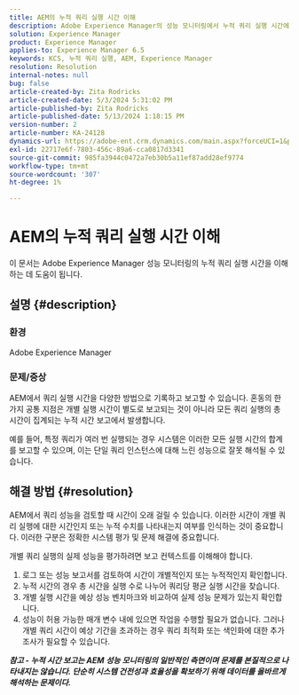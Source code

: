 ```yaml
---
title: AEM의 누적 쿼리 실행 시간 이해
description: Adobe Experience Manager의 성능 모니터링에서 누적 쿼리 실행 시간에 대해 알아봅니다.
solution: Experience Manager
product: Experience Manager
applies-to: Experience Manager 6.5
keywords: KCS, 누적 쿼리 실행, AEM, Experience Manager
resolution: Resolution
internal-notes: null
bug: false
article-created-by: Zita Rodricks
article-created-date: 5/3/2024 5:31:02 PM
article-published-by: Zita Rodricks
article-published-date: 5/13/2024 1:18:15 PM
version-number: 2
article-number: KA-24128
dynamics-url: https://adobe-ent.crm.dynamics.com/main.aspx?forceUCI=1&pagetype=entityrecord&etn=knowledgearticle&id=afe803e6-7209-ef11-9f8a-6045bd026dc7
exl-id: 22717e6f-7803-456c-89a6-cca0817d3341
source-git-commit: 985fa3944c0472a7eb30b5a11ef87add28ef9774
workflow-type: tm+mt
source-wordcount: '307'
ht-degree: 1%

---
```


# AEM의 누적 쿼리 실행 시간 이해


이 문서는 Adobe Experience Manager 성능 모니터링의 누적 쿼리 실행 시간을 이해하는 데 도움이 됩니다.

## 설명 {#description}


### 환경

Adobe Experience Manager



### 문제/증상

AEM에서 쿼리 실행 시간을 다양한 방법으로 기록하고 보고할 수 있습니다. 혼동의 한 가지 공통 지점은 개별 실행 시간이 별도로 보고되는 것이 아니라 모든 쿼리 실행의 총 시간이 집계되는 누적 시간 보고에서 발생합니다.

예를 들어, 특정 쿼리가 여러 번 실행되는 경우 시스템은 이러한 모든 실행 시간의 합계를 보고할 수 있으며, 이는 단일 쿼리 인스턴스에 대해 느린 성능으로 잘못 해석될 수 있습니다.


## 해결 방법 {#resolution}


AEM에서 쿼리 성능을 검토할 때 시간이 오래 걸릴 수 있습니다. 이러한 시간이 개별 쿼리 실행에 대한 시간인지 또는 누적 수치를 나타내는지 여부를 인식하는 것이 중요합니다. 이러한 구분은 정확한 시스템 평가 및 문제 해결에 중요합니다.

개별 쿼리 실행의 실제 성능을 평가하려면 보고 컨텍스트를 이해해야 합니다.

1. 로그 또는 성능 보고서를 검토하여 시간이 개별적인지 또는 누적적인지 확인합니다.
2. 누적 시간의 경우 총 시간을 실행 수로 나누어 쿼리당 평균 실행 시간을 찾습니다.
3. 개별 실행 시간을 예상 성능 벤치마크와 비교하여 실제 성능 문제가 있는지 확인합니다.
4. 성능이 허용 가능한 매개 변수 내에 있으면 작업을 수행할 필요가 없습니다. 그러나 개별 쿼리 시간이 예상 기간을 초과하는 경우 쿼리 최적화 또는 색인화에 대한 추가 조사가 필요할 수 있습니다.


<b>*참고 - 누적 시간 보고는 AEM 성능 모니터링의 일반적인 측면이며 문제를 본질적으로 나타내지는 않습니다. 단순히 시스템 건전성과 효율성을 확보하기 위해 데이터를 올바르게 해석하는 문제이다.</b>*
